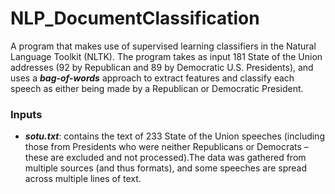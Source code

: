 # NLP_DocumentClassification
A program that makes use of supervised learning classifiers in the Natural Language Toolkit (NLTK). The program takes as input 181 State of the Union addresses (92 by Republican and 89 by Democratic U.S. Presidents), and uses a ***bag-of-words*** approach to extract features and classify each speech as either being made by a Republican or Democratic President.

### Inputs
* ***sotu.txt***: contains the text of 233 State of the Union speeches (including those from Presidents who were neither Republicans or Democrats – these are excluded and not processed).The data was gathered from multiple sources (and thus formats), and some speeches are spread across multiple lines of text. 
